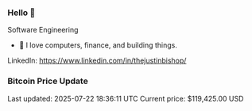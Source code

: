 ### Hello 🤙  

Software Engineering

- 🔭 I love computers, finance, and building things.
  
LinkedIn: https://www.linkedin.com/in/thejustinbishop/  















































































































































































































































































































































































































































































































































































































































































































































































































































































### Bitcoin Price Update
Last updated: 2025-07-22 18:36:11 UTC
Current price: $119,425.00 USD

